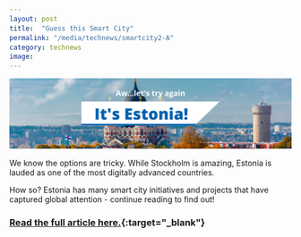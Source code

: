 ```yaml
---
layout: post
title:  "Guess this Smart City"
permalink: "/media/technews/smartcity2-A"
category: technews
image: 
---
```


![Estonia](/images/technews/Estonia_wrong.png)

We know the options are tricky. While Stockholm is amazing, Estonia is lauded as one of the most digitally advanced countries.

How so? Estonia has many smart city initiatives and projects that have captured global attention - continue reading to find out!

### [Read the full article here.](https://www.tech.gov.sg/media/technews/smart-cities-around-the-world-estonia?utm_source=govtech&utm_medium=edm&utm_campaign=technews){:target="_blank"}
